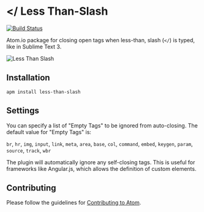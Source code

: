 # </ Less Than-Slash

[![Build Status](https://travis-ci.org/mrhanlon/less-than-slash.png)](https://travis-ci.org/mrhanlon/less-than-slash)

Atom.io package for closing open tags when less-than, slash (`</`) is typed, like in Sublime Text 3.


![Less Than Slash](https://mrhanlon.github.io/images/less-than-slash.gif)

## Installation

`apm install less-than-slash`

## Settings

You can specify a list of "Empty Tags" to be ignored from auto-closing. The default value for "Empty Tags" is:

`br`, `hr`, `img`, `input`, `link`, `meta`, `area`, `base`, `col`, `command`, `embed`, `keygen`, `param`, `source`, `track`, `wbr`

The plugin will automatically ignore any self-closing tags. This is useful for frameworks like Angular.js, which allows the definition of custom elements.

## Contributing

Please follow the guidelines for [Contributing to Atom](https://atom.io/docs/latest/contributing).
